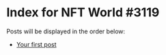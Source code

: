 # Index for NFT World #3119
Posts will be displayed in the order below:

- [Your first post](./001-first.md)

